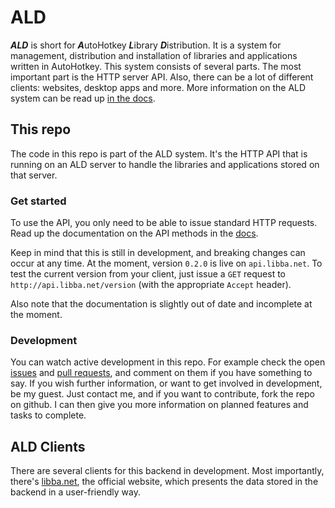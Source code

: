 # ALD
***ALD*** is short for ***A***utoHotkey ***L***ibrary ***D***istribution. It is a system for management, distribution and installation of libraries and applications written in AutoHotkey.
This system consists of several parts. The most important part is the HTTP server API. Also, there can be a lot of different clients: websites, desktop apps and more.
More information on the ALD system can be read up [in the docs](http://about.libba.net/docs/api/current/ALD-model.html).

## This repo
The code in this repo is part of the ALD system. It's the HTTP API that is running on an ALD server to handle the libraries and applications stored on that server.

### Get started
To use the API, you only need to be able to issue standard HTTP requests. Read up the documentation on the API methods in the [docs](http://about.libba.net/docs/api/current).

Keep in mind that this is still in development, and breaking changes can occur at any time. At the moment, version `0.2.0` is live on `api.libba.net`. To test the current version from your client,
just issue a `GET` request to `http://api.libba.net/version` (with the appropriate `Accept` header).

Also note that the documentation is slightly out of date and incomplete at the moment.

### Development
You can watch active development in this repo. For example check the open [issues](https://github.com/maul-esel/ALD-API/issues) and [pull requests](https://github.com/maul-esel/ALD-API/issues), and comment on them if you have something to say.
If you wish further information, or want to get involved in development, be my guest. Just contact me, and if you want to contribute, fork the repo on github. I can then give you more information on planned features and tasks to complete.

## ALD Clients
There are several clients for this backend in development. Most importantly, there's [libba.net](http://libba.net), the official website, which presents the data stored in the backend in a user-friendly way.
